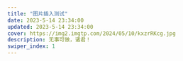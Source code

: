 ```yaml
---
title: "图片插入测试"
date: 2023-5-14 23:34:00
updated: 2023-5-14 23:34:00
cover: https://img2.imgtp.com/2024/05/10/kxzrRKcg.jpg
description: 无事可做，诸君！
swiper_index: 1 
---
```

